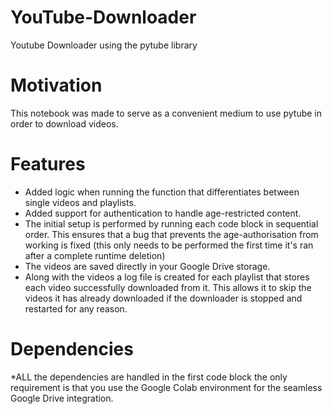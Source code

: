 # YouTube-Downloader
Youtube Downloader using the pytube library
# Motivation
This notebook was made to serve as a convenient medium to use pytube in order to download videos. 
# Features
* Added logic when running the function that differentiates between single videos and playlists.
* Added support for authentication to handle age-restricted content.
* The initial setup is performed by running each code block in sequential order. This ensures that a bug that prevents the age-authorisation from working is fixed (this only needs to be performed the first time it's ran after a complete runtime deletion)
* The videos are saved directly in your Google Drive storage.
* Along with the videos a log file is created for each playlist that stores each video successfully downloaded from it. This allows it to skip the videos it has already downloaded if the downloader is stopped and restarted for any reason.

# Dependencies 
*ALL the dependencies are handled in the first code block the only requirement is that you use the Google Colab environment for the seamless Google Drive integration.
